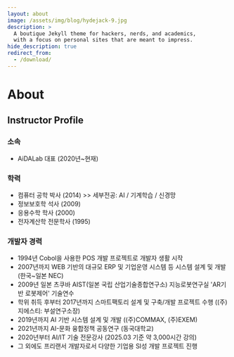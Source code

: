 ```yaml
---
layout: about
image: /assets/img/blog/hydejack-9.jpg
description: >
  A boutique Jekyll theme for hackers, nerds, and academics,
  with a focus on personal sites that are meant to impress.
hide_description: true
redirect_from:
  - /download/
---
```


# About

<!--author-->



## Instructor Profile

### **소속**
  - AiDALab 대표 (2020년~현재)

### **학력**
  - 컴퓨터 공학 박사 (2014) >> 세부전공: AI / 기계학습 / 신경망
  - 정보보호학 석사 (2009)
  - 응용수학 학사 (2000)
  - 전자계산학 전문학사 (1995)

### **개발자 경력**
  - 1994년 Cobol을 사용한 POS 개발 프로젝트로 개발자 생활 시작
  - 2007년까지 WEB 기반의 대규모 ERP 및 기업운영 시스템 등 시스템 설계 및 개발(한국~일본 NEC)
  - 2009년 일본 츠쿠바 AIST(일본 국립 산업기술종합연구소) 지능로봇연구실 'AR기반 로봇제어' 기술연수
  - 학위 취득 후부터 2017년까지 스마트팩토리 설계 및 구축/개발 프로젝트 수행 ((주)지에스티: 부설연구소장)
  - 2019년까지 AI 기반 시스템 설계 및 개발 ((주)COMMAX, (주)EXEM)
  - 2021년까지 AI-문화 융합정책 공동연구 (동국대학교)
  - 2020년부터 AI/IT 기술 전문강사 (2025.03 기준 약 3,000시간 강의)
  - 그 외에도 프리랜서 개발자로서 다양한 기업용 SI성 개발 프로젝트 진행

